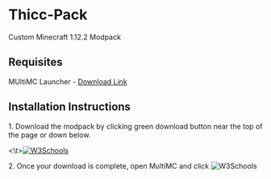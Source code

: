 # Thicc-Pack
Custom Minecraft 1.12.2 Modpack
## Requisites
MUltiMC Launcher - [Download Link](https://multimc.org/#Download)

## Installation Instructions
<p>1. Download the modpack by clicking green download button near the top of the page or down below.</p>
<p><\t><a href="https://github.com/PsychoEliteNZ/Thicc-Pack/archive/master.zip"><img border="0" alt="W3Schools" src="https://i.imgur.com/OWChfrV.png"></a></p>
<p>2. Once your download is complete, open MultiMC and click <img border="0" alt="W3Schools" src="https://i.imgur.com/BSbmFue.png"></p>
<p></p>
<p></p>
